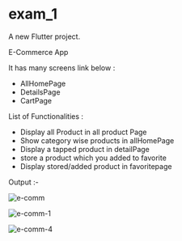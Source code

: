 # exam_1

A new Flutter project.

E-Commerce App


It has many screens link below :
- AllHomePage
- DetailsPage
- CartPage

List of Functionalities :

- Display all Product in all product Page
- Show category wise products in allHomePage
- Display a tapped product in detailPage
- store a product  which you added to favorite
- Display stored/added product in favoritepage


Output :-



![e-comm](https://github.com/Rinkal-Pipaliya/e_comm_exam_1/assets/149695892/2654c80a-8bc9-4965-b357-a7daa2e8bd83)


![e-comm-1](https://github.com/Rinkal-Pipaliya/e_comm_exam_1/assets/149695892/a3266639-05d5-48ad-806b-208f35473cb1)


![e-comm-4](https://github.com/Rinkal-Pipaliya/e_comm_exam_1/assets/149695892/ba3e98b3-3fa5-405d-8e31-5fb5ee27927e)



